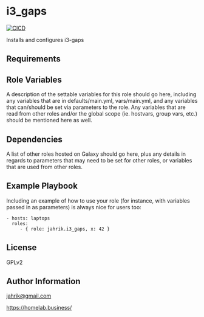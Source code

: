 i3_gaps
=======

[![CICD](https://github.com/jahrik/ansible-i3_gaps/actions/workflows/cicd.yml/badge.svg)](https://github.com/jahrik/ansible-i3_gaps/actions/workflows/cicd.yml)

Installs and configures i3-gaps

Requirements
------------



Role Variables
--------------

A description of the settable variables for this role should go here, including any variables that are in defaults/main.yml, vars/main.yml, and any variables that can/should be set via parameters to the role. Any variables that are read from other roles and/or the global scope (ie. hostvars, group vars, etc.) should be mentioned here as well.

Dependencies
------------

A list of other roles hosted on Galaxy should go here, plus any details in regards to parameters that may need to be set for other roles, or variables that are used from other roles.

Example Playbook
----------------

Including an example of how to use your role (for instance, with variables passed in as parameters) is always nice for users too:

    - hosts: laptops
      roles:
         - { role: jahrik.i3_gaps, x: 42 }

License
-------

GPLv2

Author Information
------------------

jahrik@gmail.com

https://homelab.business/
